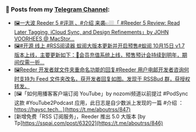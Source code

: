 ### 📰 Posts from my [Telegram Channel](https://t.me/s/aboutrss):
<!-- BLOG-POST-LIST:START -->
- [🖼一大波 Reeder 5 #评测 、#介绍 来袭👉🏼「 #Reeder 5 Review: Read Later Tagging, iCloud Sync, and Design Refinements」by JOHN VOORHEES @ MacStor...](https://t.me/aboutrss/850)
- [🖼#开源 线上 #RSS阅读器 蚁阅大版本更新并开启预售#蚁阅 10月15日 v1.7 版本上线，主要更新如下：🔸会员充值系统上线，预售预计会持续到明年，期间仅需一折...](https://t.me/aboutrss/849)
- [🖼Reeder 开发者就文件夹重命名功能的回复#Reeder 用户电邮开发者咨询何时支持为 Feed 文件夹改名，获开发者回复如图。发现于 RSSBud 群，获授权转发。](https://t.me/aboutrss/848)
- [🖼「如何用播客客户端订阅 YouTube」by nozomi频道以前提过 #PodSync 这款 #YouTube2Podcast 应用，此日志是自少数派上发现的一篇 #介绍 ：https://haysc.tech...](https://t.me/aboutrss/847)
- [新增免费「RSS 订阅服务」，Reeder 推出 5.0 大版本 [by Tp]https://sspai.com/post/63202](https://t.me/aboutrss/846)
<!-- BLOG-POST-LIST:END -->

<!--
**AboutRSS/AboutRSS** is a ✨ _special_ ✨ repository because its `README.md` (this file) appears on your GitHub profile.

Here are some ideas to get you started:

- 🔭 I’m currently working on ...
- 🌱 I’m currently learning ...
- 👯 I’m looking to collaborate on ...
- 🤔 I’m looking for help with ...
- 💬 Ask me about ...
- 📫 How to reach me: ...
- 😄 Pronouns: ...
- ⚡ Fun fact: ...
-->
